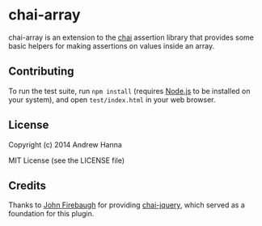 # chai-array

chai-array is an extension to the [chai](http://chaijs.com/) assertion library that
provides some basic helpers for making assertions on values inside an array.

## Contributing

To run the test suite, run `npm install` (requires
[Node.js](http://nodejs.org/) to be installed on your system), and open
`test/index.html` in your web browser.

## License

Copyright (c) 2014 Andrew Hanna

MIT License (see the LICENSE file)

## Credits

Thanks to [John Firebaugh](https://github.com/jfirebaugh) for providing
[chai-jquery](https://github.com/chaijs/chai-jquery/), which served as a
foundation for this plugin.

